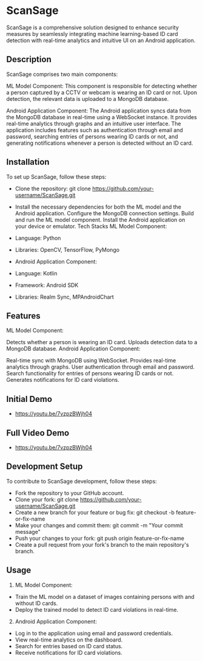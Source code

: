 # ScanSage

ScanSage is a comprehensive solution designed to enhance security measures by seamlessly integrating machine learning-based ID card detection with real-time analytics and intuitive UI on an Android application.

## Description

ScanSage comprises two main components:

ML Model Component: This component is responsible for detecting whether a person captured by a CCTV or webcam is wearing an ID card or not. Upon detection, the relevant data is uploaded to a MongoDB database.

Android Application Component: The Android application syncs data from the MongoDB database in real-time using a WebSocket instance. It provides real-time analytics through graphs and an intuitive user interface. The application includes features such as authentication through email and password, searching entries of persons wearing ID cards or not, and generating notifications whenever a person is detected without an ID card.

## Installation

To set up ScanSage, follow these steps:

- Clone the repository: git clone https://github.com/your-username/ScanSage.git
- Install the necessary dependencies for both the ML model and the Android application.
Configure the MongoDB connection settings.
Build and run the ML model component.
Install the Android application on your device or emulator.
Tech Stacks
ML Model Component:

- Language: Python
- Libraries: OpenCV, TensorFlow, PyMongo
- Android Application Component:

- Language: Kotlin
- Framework: Android SDK
- Libraries: Realm Sync, MPAndroidChart

## Features

ML Model Component:

Detects whether a person is wearing an ID card.
Uploads detection data to a MongoDB database.
Android Application Component:

Real-time sync with MongoDB using WebSocket.
Provides real-time analytics through graphs.
User authentication through email and password.
Search functionality for entries of persons wearing ID cards or not.
Generates notifications for ID card violations.

## Initial Demo
-   https://youtu.be/7vzpzBWjh04

## Full Video Demo 
-   https://youtu.be/7vzpzBWjh04

## Development Setup

To contribute to ScanSage development, follow these steps:

- Fork the repository to your GitHub account.
- Clone your fork: git clone https://github.com/your-username/ScanSage.git
- Create a new branch for your feature or bug fix: git checkout -b feature-or-fix-name
- Make your changes and commit them: git commit -m "Your commit message"
- Push your changes to your fork: git push origin feature-or-fix-name
- Create a pull request from your fork's branch to the main repository's branch.

## Usage

1. ML Model Component:

-  Train the ML model on a dataset of images containing persons with and without ID cards.
- Deploy the trained model to detect ID card violations in real-time.

2. Android Application Component:

- Log in to the application using email and password credentials.
- View real-time analytics on the dashboard.
- Search for entries based on ID card status.
- Receive notifications for ID card violations.
